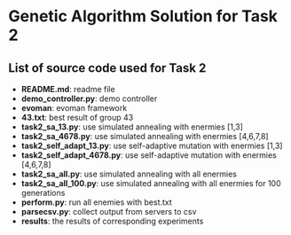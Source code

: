 # Genetic Algorithm Solution for Task 2 
## List of source code used for Task 2
- **README.md**: readme file
- **demo_controller.py**: demo controller
- **evoman**: evoman framework
- **43.txt**: best result of group 43
- **task2_sa_13.py**: use simulated annealing with enermies [1,3]
- **task2_sa_4678.py**: use simulated annealing with enermies [4,6,7,8]
- **task2_self_adapt_13.py**: use self-adaptive mutation with enermies [1,3]
- **task2_self_adapt_4678.py**: use self-adaptive mutation with enermies [4,6,7,8]
- **task2_sa_all.py**: use simulated annealing with all enermies
- **task2_sa_all_100.py**: use simulated annealing with all enermies for 100 generations
- **perform.py**: run all enemies with best.txt
- **parsecsv.py**: collect output from servers to csv
- **results**: the results of corresponding experiments